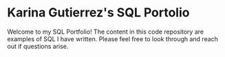 # Karina Gutierrez's SQL Portolio
Welcome to my SQL Portfolio! The content in this code repository are examples of SQL I have written. Please feel free to look through and reach out if questions arise.

